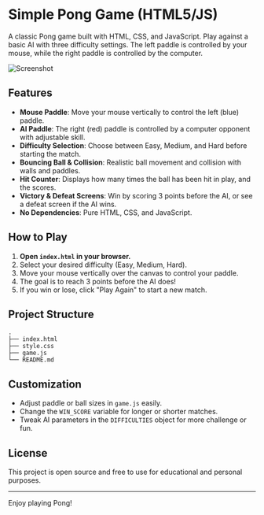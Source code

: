 # Simple Pong Game (HTML5/JS)

A classic Pong game built with HTML, CSS, and JavaScript. Play against a basic AI with three difficulty settings. The left paddle is controlled by your mouse, while the right paddle is controlled by the computer.

![Screenshot](https://user-images.githubusercontent.com/placeholder/pong-screenshot.png)

## Features

- **Mouse Paddle**: Move your mouse vertically to control the left (blue) paddle.
- **AI Paddle**: The right (red) paddle is controlled by a computer opponent with adjustable skill.
- **Difficulty Selection**: Choose between Easy, Medium, and Hard before starting the match.
- **Bouncing Ball & Collision**: Realistic ball movement and collision with walls and paddles.
- **Hit Counter**: Displays how many times the ball has been hit in play, and the scores.
- **Victory & Defeat Screens**: Win by scoring 3 points before the AI, or see a defeat screen if the AI wins.
- **No Dependencies**: Pure HTML, CSS, and JavaScript.

## How to Play

1. **Open `index.html` in your browser.**
2. Select your desired difficulty (Easy, Medium, Hard).
3. Move your mouse vertically over the canvas to control your paddle.
4. The goal is to reach 3 points before the AI does!
5. If you win or lose, click "Play Again" to start a new match.

## Project Structure

```
.
├── index.html
├── style.css
├── game.js
└── README.md
```

## Customization

- Adjust paddle or ball sizes in `game.js` easily.
- Change the `WIN_SCORE` variable for longer or shorter matches.
- Tweak AI parameters in the `DIFFICULTIES` object for more challenge or fun.

## License

This project is open source and free to use for educational and personal purposes.

---

Enjoy playing Pong!
